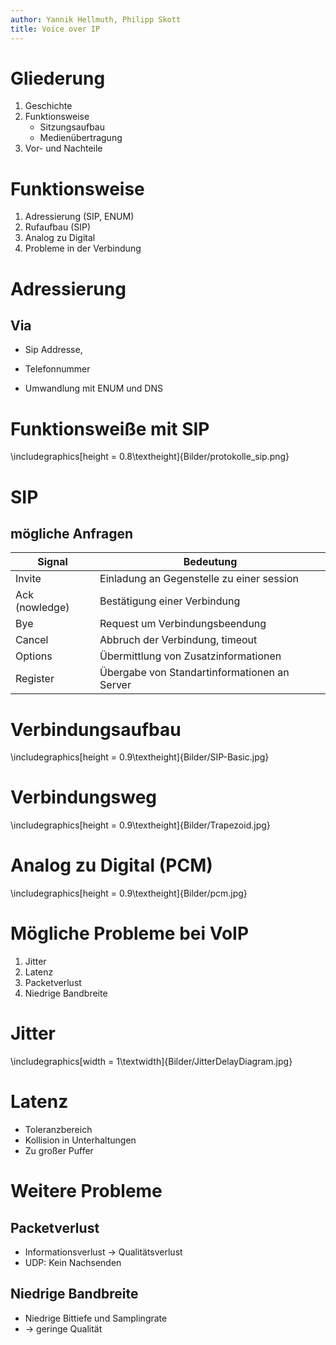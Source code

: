 ```yaml
---
author: Yannik Hellmuth, Philipp Skott
title: Voice over IP
---
```


Gliederung
==========
1. Geschichte
1. Funktionsweise
    - Sitzungsaufbau
    - Medienübertragung
1. Vor- und Nachteile



Funktionsweise
==============
1. Adressierung (SIP, ENUM)
1. Rufaufbau (SIP)
1. Analog zu Digital
1. Probleme in der Verbindung

Adressierung
============
Via
---
- Sip Addresse,
- Telefonnummer

- Umwandlung mit ENUM und DNS

Funktionsweiße mit SIP
===

\includegraphics[height = 0.8\textheight]{Bilder/protokolle_sip.png}

SIP
===
mögliche Anfragen
------------------
|Signal | Bedeutung|
|----------------|--------------------------------------------|
|Invite          | Einladung an Gegenstelle zu einer session  |
|Ack (nowledge)  | Bestätigung einer Verbindung               |
|Bye             | Request um Verbindungsbeendung             |
|Cancel          | Abbruch der Verbindung, timeout            |
|Options         | Übermittlung von Zusatzinformationen       |
|Register        | Übergabe von Standartinformationen an Server|

Verbindungsaufbau
=========
\includegraphics[height = 0.9\textheight]{Bilder/SIP-Basic.jpg}




Verbindungsweg
=======================
\includegraphics[height = 0.9\textheight]{Bilder/Trapezoid.jpg}

Analog zu Digital (PCM)
=======================
\includegraphics[height = 0.9\textheight]{Bilder/pcm.jpg}

Mögliche Probleme bei VoIP
==========================
1. Jitter
1. Latenz
1. Packetverlust
1. Niedrige Bandbreite

Jitter
======
\includegraphics[width = 1\textwidth]{Bilder/JitterDelayDiagram.jpg}

Latenz
======
- Toleranzbereich 
- Kollision in Unterhaltungen
- Zu großer Puffer

Weitere Probleme
================

Packetverlust
-------------
- Informationsverlust -> Qualitätsverlust
- UDP: Kein Nachsenden

Niedrige Bandbreite
-------------------
- Niedrige Bittiefe und Samplingrate
- -> geringe Qualität
